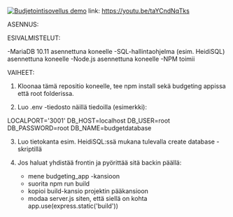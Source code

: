 [![Budjetointisovellus demo](https://img.youtube.com/vi/taYCndNqTks/maxresdefault.jpg)](https://youtu.be/taYCndNqTks)
link: https://youtu.be/taYCndNqTks

ASENNUS:

ESIVALMISTELUT:

-MariaDB 10.11 asennettuna koneelle
-SQL-hallintaohjelma (esim. HeidiSQL) asennettuna koneelle
-Node.js asennettuna koneelle
-NPM toimii

VAIHEET:

1. Kloonaa tämä repositio koneelle, tee npm install sekä budgeting appissa että root folderissa.

2. Luo .env -tiedosto näillä tiedoilla (esimerkki):

LOCALPORT='3001'
DB_HOST=localhost
DB_USER=root
DB_PASSWORD=root
DB_NAME=budgetdatabase

3. Luo tietokanta esim. HeidiSQL:ssä mukana tulevalla create database -skriptillä

4. Jos haluat yhdistää frontin ja pyörittää sitä backin päällä:
    - mene budgeting_app -kansioon
    - suorita npm run build
    - kopioi build-kansio projektin pääkansioon
    - modaa server.js siten, että siellä on kohta
        app.use(express.static('build'))
